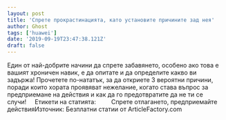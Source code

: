 ```yaml
---
layout: post
title: 'Спрете прокрастинацията, като установите причините зад нея'
author: Ghost
tags: ['huawei']
date: '2019-09-19T23:47:38.121Z'
draft: false
---
```


Един от най-добрите начини да спрете забавянето, особено ако това е вашият хроничен навик, е да опитате и да определите какво ви задържа! Прочетете по-нататък, за да откриете 3 вероятни причини, поради които хората проявяват нежелание, когато става въпрос за предприемане на действия и как да го предотвратите да не ти се случи!     Етикети на статията:         Спрете отлагането, предприемайте действияИзточник: Безплатни статии от ArticleFactory.com
